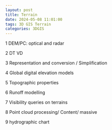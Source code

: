 ```yaml
---
layout: post
title: Terrain
date: 2024-05-08 11:01:00
tags: 3D GIS Terrain
categories: 3DGIS
---
```


1 DEM/PC: optical and radar

2 DT VD

3 Representation and conversion / Simplification

4 Global digital elevation models

5 Topographic properties

6 Runoff modelling

7 Visibility queries on terrains

8 Point cloud processing/ Content/ massive

9 hydrographic chart
